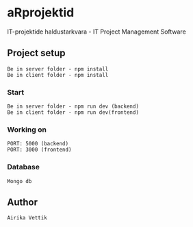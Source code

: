 # aRprojektid
IT-projektide haldustarkvara - IT Project Management Software

## Project setup
```
Be in server folder - npm install
Be in client folder - npm install
```

### Start
```
Be in server folder - npm run dev (backend)
Be in client folder - npm run dev(frontend)
```

### Working on
```
PORT: 5000 (backend)
PORT: 3000 (frontend)
```

### Database
```
Mongo db
```

## Author
```
Airika Vettik
```